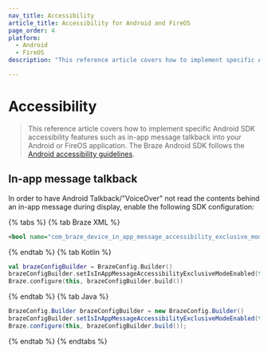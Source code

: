 ```yaml
---
nav_title: Accessibility
article_title: Accessibility for Android and FireOS
page_order: 4
platform: 
  - Android
  - FireOS
description: "This reference article covers how to implement specific Android SDK accessibility features such as in-app message talkback into your Android or FireOS application."

---
```


# Accessibility

> This reference article covers how to implement specific Android SDK accessibility features such as in-app message talkback into your Android or FireOS application. The Braze Android SDK follows the [Android accessibility guidelines](https://developer.android.com/guide/topics/ui/accessibility).

## In-app message talkback

In order to have Android Talkback/"VoiceOver" not read the contents behind an in-app message during display, enable the following SDK configuration:

{% tabs %}
{% tab Braze XML %}

```xml
<bool name="com_braze_device_in_app_message_accessibility_exclusive_mode_enabled">true</bool>
```

{% endtab %}
{% tab Kotlin %}

```kotlin
val brazeConfigBuilder = BrazeConfig.Builder()
brazeConfigBuilder.setIsInAppMessageAccessibilityExclusiveModeEnabled(true)
Braze.configure(this, brazeConfigBuilder.build())
```

{% endtab %}
{% tab Java %}

```java
BrazeConfig.Builder brazeConfigBuilder = new BrazeConfig.Builder()
brazeConfigBuilder.setIsInAppMessageAccessibilityExclusiveModeEnabled(true);
Braze.configure(this, brazeConfigBuilder.build());
```

{% endtab %}
{% endtabs %}


